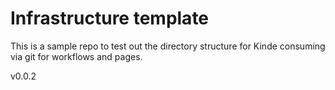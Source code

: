 # Infrastructure template

This is a sample repo to test out the directory structure for Kinde consuming via git for workflows and pages.

v0.0.2
